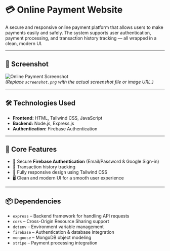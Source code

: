 # 💳 Online Payment Website

A secure and responsive online payment platform that allows users to make payments easily and safely. The system supports user authentication, payment processing, and transaction history tracking — all wrapped in a clean, modern UI.

---

## 📸 Screenshot

![Online Payment Screenshot](https://i.postimg.cc/hGh87RZF/Screenshot-5.png)  
*(Replace `screenshot.png` with the actual screenshot file or image URL.)*

---

## 🛠️ Technologies Used

- **Frontend:** HTML, Tailwind CSS, JavaScript
- **Backend:** Node.js, Express.js
- **Authentication:** Firebase Authentication
---

## 🚀 Core Features

- 🔐 Secure **Firebase Authentication** (Email/Password & Google Sign-in)    
- 📜 Transaction history tracking  
- 📱 Fully responsive design using Tailwind CSS  
- 🖥️ Clean and modern UI for a smooth user experience  

---

## 📦 Dependencies

- `express` – Backend framework for handling API requests  
- `cors` – Cross-Origin Resource Sharing support  
- `dotenv` – Environment variable management  
- `firebase` – Authentication & database integration  
- `mongoose` – MongoDB object modeling  
- `stripe` – Payment processing integration  
